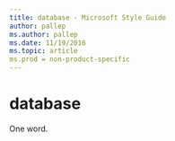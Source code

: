 ```yaml
---
title: database - Microsoft Style Guide
author: pallep
ms.author: pallep
ms.date: 11/19/2016
ms.topic: article
ms.prod = non-product-specific
---
```


# database

One word.
